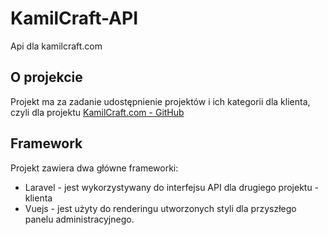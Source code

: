 # KamilCraft-API

Api dla kamilcraft.com

## O projekcie

Projekt ma za zadanie udostępnienie projektów i ich kategorii dla klienta,
czyli dla projektu [KamilCraft.com - GitHub](https://github.com/kamilniemczycki/kamilcraft.com)

## Framework

Projekt zawiera dwa główne frameworki:
* Laravel - jest wykorzystywany do interfejsu API dla drugiego projektu - klienta
* Vuejs - jest użyty do renderingu utworzonych styli dla przyszłego panelu administracyjnego.
